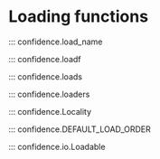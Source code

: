 # Loading functions

::: confidence.load_name

::: confidence.loadf

::: confidence.loads

::: confidence.loaders

::: confidence.Locality

::: confidence.DEFAULT_LOAD_ORDER

::: confidence.io.Loadable
